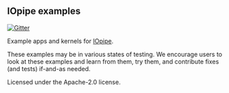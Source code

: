 IOpipe examples
---------------------------------------

[![Gitter](https://img.shields.io/gitter/room/nwjs/nw.js.svg?maxAge=2592000)](https://gitter.im/iopipe/iopipe)

Example apps and kernels for [IOpipe](https://github.com/iopipe/iopipe).

These examples may be in various states of testing. We encourage
users to look at these examples and learn from them, try them,
and contribute fixes (and tests) if-and-as needed.

Licensed under the Apache-2.0 license.
